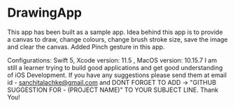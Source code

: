 # DrawingApp
This app has been built as a sample app. 
Idea behind this app is to provide a canvas to draw, change colours, change brush stroke size, save the image and clear the canvas.
Added Pinch gesture in this app.

Configurations: Swift 5, Xcode version: 11.5 , MacOS version: 10.15.7
I am still a learner trying to build good applications and get good understanding of iOS Development. 
If you have any suggestions please send them at email id - sanchitalachke@gmail.com and DONT FORGET TO ADD -> 
"GITHUB SUGGESTION FOR - (PROJECT NAME)" TO YOUR SUBJECT LINE. Thank You!
